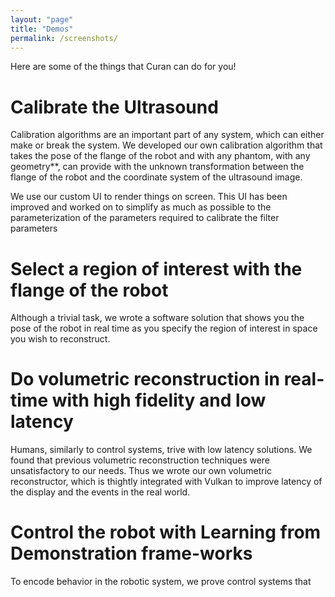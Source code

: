 ```yaml
---
layout: "page"
title: "Demos" 
permalink: /screenshots/
---
```


Here are some of the things that Curan can do for you!

# Calibrate the Ultrasound 
Calibration algorithms are an important part of any system, which can either make or break the system. We developed our own calibration algorithm that takes the pose of the flange of the robot and with any phantom, with any geometry**, can provide with the unknown transformation between the flange of the robot and the coordinate system of the ultrasound image. 

We use our custom UI to render things on screen. This UI has been improved and worked on to simplify as much as possible to the parameterization of the parameters required to calibrate the filter parameters

# Select a region of interest with the flange of the robot

Although a trivial task, we wrote a software solution that shows you the pose of the robot in real time as you specify the region of interest in space you wish to reconstruct. 

# Do volumetric reconstruction in real-time with high fidelity and low latency

Humans, similarly to control systems, trive with low latency solutions. We found that previous volumetric reconstruction techniques were unsatisfactory to our needs. Thus we wrote our own volumetric reconstructor, which is thightly integrated with Vulkan to improve latency of the display and the events in the real world. 

# Control the robot with Learning from Demonstration frame-works

To encode behavior in the robotic system, we prove control systems that 